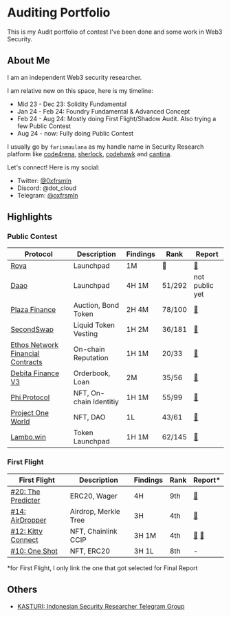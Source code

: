 # Auditing Portfolio

This is my Audit portfolio of contest I've been done and some work in Web3 Security.

## About Me

I am an independent Web3 security researcher.

I am relative new on this space, here is my timeline:

- Mid 23 - Dec 23: Solidity Fundamental
- Jan 24 - Feb 24: Foundry Fundamental & Advanced Concept
- Feb 24 - Aug 24: Mostly doing First Flight/Shadow Audit. Also trying a few Public Contest
- Aug 24 - now: Fully doing Public Contest

I usually go by `farismaulana` as my handle name in Security Research platform like [code4rena](https://code4rena.com/@farismaulana), [sherlock](https://audits.sherlock.xyz/watson/farismaulana), [codehawk](https://profiles.cyfrin.io/u/farismaulana) and [cantina](https://cantina.xyz/u/farismaulana).

Let's connect! Here is my social:

- Twitter: [@0xfrsmln](https://x.com/0xfrsmln)
- Discord: @dot_cloud
- Telegram: [@oxfrsmln](https://t.me/oxfrsmln)

## Highlights

### Public Contest

| Protocol                                                             | Description             | Findings | Rank | Report                                                                    |
| -------------------------------------------------------------------- | ----------------------- | -------- | ---- | ------------------------------------------------------------------------- |
| [Rova](https://audits.sherlock.xyz/contests/498)                     | Launchpad               | 1M       | 🥈   | [📄](https://github.com/sherlock-audit/2025-02-rova-judging/issues/301) |
| [Daao](https://cantina.xyz/competitions/bd43bdd1-bc7f-473b-96c0-d35d37f3db33)  | Launchpad     | 4H 1M    | 51/292 | not public yet |
| [Plaza Finance](https://audits.sherlock.xyz/contests/682)            | Auction, Bond Token     | 2H 4M    | 78/100 |[📄](https://github.com/sherlock-audit/2024-12-plaza-finance-judging/issues/33) |
| [SecondSwap](https://code4rena.com/audits/2024-12-secondswap)        | Liquid Token Vesting    | 1H 2M    | 36/181 |[📄](https://code4rena.com/audits/2024-12-secondswap/submissions/S-353) |
| [Ethos Network Financial Contracts](https://audits.sherlock.xyz/contests/675) | On-chain Reputation | 1H 1M | 20/33 |[📄](https://github.com/sherlock-audit/2024-11-ethos-network-ii-judging/issues/204) |
| [Debita Finance V3](https://audits.sherlock.xyz/contests/627)        | Orderbook, Loan         | 2M       | 35/56 | [📄](https://github.com/sherlock-audit/2024-10-debita-judging/issues/439) |
| [Phi Protocol](https://code4rena.com/audits/2024-08-phi)             | NFT, On-chain Identitiy | 1H 1M    | 55/99 | [📄](https://github.com/code-423n4/2024-08-phi-findings/issues/269)       |
| [Project One World](https://codehawks.cyfrin.io/c/2024-11-one-world) | NFT, DAO                | 1L       | 43/61 | [📄](https://codehawks.cyfrin.io/c/2024-11-one-world/s/349)               |
| [Lambo.win](https://code4rena.com/audits/2024-12-lambowin)           | Token Launchpad         | 1H 1M    | 62/145 | [📄](https://code4rena.com/reports/2024-12-lambowin)                      |

### First Flight

| First Flight                                                              | Description          | Findings | Rank | Report\*                                                                                                                      |
| ------------------------------------------------------------------------- | -------------------- | -------- | ---- | ----------------------------------------------------------------------------------------------------------------------------- |
| [#20: The Predicter](https://codehawks.cyfrin.io/c/2024-07-the-predicter) | ERC20, Wager         | 4H       | 9th  | [📄](https://codehawks.cyfrin.io/c/2024-07-the-predicter/s/363)                                                               |
| [#14: AirDropper](https://codehawks.cyfrin.io/c/2024-04-airdropper)       | Airdrop, Merkle Tree | 3H       | 4th  | [📄](https://codehawks.cyfrin.io/c/2024-04-airdropper/s/85)                                                                   |
| [#12: Kitty Connect](https://codehawks.cyfrin.io/c/2024-03-kitty-connect) | NFT, Chainlink CCIP  | 3H 1M    | 4th  | [📄](https://codehawks.cyfrin.io/c/2024-03-kitty-connect/s/72) [📄](https://codehawks.cyfrin.io/c/2024-03-kitty-connect/s/73) |
| [#10: One Shot](https://codehawks.cyfrin.io/c/2024-02-one-shot)           | NFT, ERC20           | 3H 1L    | 8th  | -                                                                                                                             |

\*for First Flight, I only link the one that got selected for Final Report

## Others

- [KASTURI: Indonesian Security Researcher Telegram Group](https://t.me/+JOW-lgIP3Us2ZTgy)
